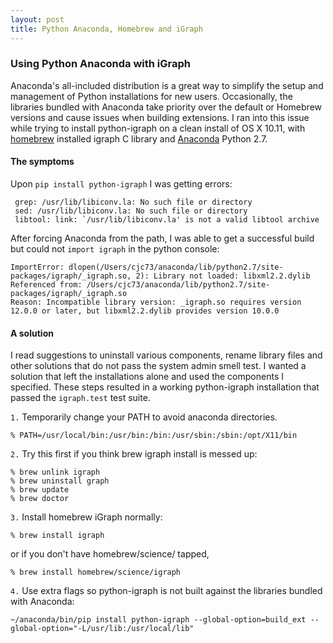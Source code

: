 ```yaml
---
layout: post
title: Python Anaconda, Homebrew and iGraph
---
```


### Using Python Anaconda with iGraph
Anaconda's all-included distribution is a great way to simplify the setup and management of Python installations for new users. Occasionally, the libraries bundled with Anaconda take priority over the default or Homebrew versions and cause issues when building extensions. I ran into this issue while trying to install python-igraph on a clean install of OS X 10.11, with [homebrew](brew.sh) installed igraph C library and [Anaconda](https://anaconda.org/) Python 2.7.

#### The symptoms

Upon `pip install python-igraph` I was getting errors:

     grep: /usr/lib/libiconv.la: No such file or directory
     sed: /usr/lib/libiconv.la: No such file or directory
     libtool: link: `/usr/lib/libiconv.la' is not a valid libtool archive

After forcing Anaconda from the path, I was able to get a successful build but could not `import igraph` in the python console:

```
ImportError: dlopen(/Users/cjc73/anaconda/lib/python2.7/site-packages/igraph/_igraph.so, 2): Library not loaded: libxml2.2.dylib
Referenced from: /Users/cjc73/anaconda/lib/python2.7/site-packages/igraph/_igraph.so
Reason: Incompatible library version: _igraph.so requires version 12.0.0 or later, but libxml2.2.dylib provides version 10.0.0 
```

#### A solution

I read suggestions to uninstall various components, rename library files and other solutions that do not pass the system admin smell test. I wanted a solution that left the installations alone and used the components I specified. These steps resulted in a working python-igraph installation that passed the `igraph.test` test suite. 


`1.` Temporarily change your PATH to avoid anaconda directories.

    % PATH=/usr/local/bin:/usr/bin:/bin:/usr/sbin:/sbin:/opt/X11/bin

`2.` Try this first if you think brew igraph install is messed up:

    % brew unlink igraph
    % brew uninstall graph
    % brew update
    % brew doctor

`3.` Install homebrew iGraph normally: 

    % brew install igraph
    
   or if you don't have homebrew/science/ tapped,
   
    % brew install homebrew/science/igraph

`4.` Use extra flags so python-igraph is not built against the libraries bundled with Anaconda:

    ~/anaconda/bin/pip install python-igraph --global-option=build_ext --global-option="-L/usr/lib:/usr/local/lib"
   